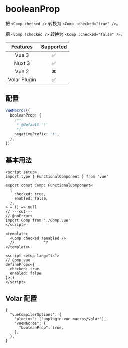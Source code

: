 # booleanProp <PackageVersion name="@vue-macros/boolean-prop" />

<StabilityLevel level="experimental" />

把 `<Comp checked />` 转换为 `<Comp :checked="true" />`。

把 `<Comp !checked />` 转换为 `<Comp :checked="false" />`。

|   Features   |     Supported      |
| :----------: | :----------------: |
|    Vue 3     | :white_check_mark: |
|    Nuxt 3    | :white_check_mark: |
|    Vue 2     |        :x:         |
| Volar Plugin | :white_check_mark: |

## 配置

```ts
VueMacros({
  booleanProp: {
    /**
     * @default '!'
     */
    negativePrefix: '!',
  },
})
```

## 基本用法

<!-- prettier-ignore-start -->
```vue twoslash
<script setup>
import type { FunctionalComponent } from 'vue'

export const Comp: FunctionalComponent<
  {
    checked: true,
    enabled: false,
  },
> = () => null
// ---cut---
// @noErrors
import Comp from './Comp.vue'
</script>

<template>
  <Comp checked !enabled />
  //             ^?
</template>
```
<!-- prettier-ignore-end -->

```vue twoslash
<script setup lang="ts">
// Comp.vue
defineProps<{
  checked: true
  enabled: false
}>()
</script>
```

## Volar 配置

```jsonc {3,5} [tsconfig.json]
{
  "vueCompilerOptions": {
    "plugins": ["unplugin-vue-macros/volar"],
    "vueMacros": {
      "booleanProp": true,
    },
  },
}
```
